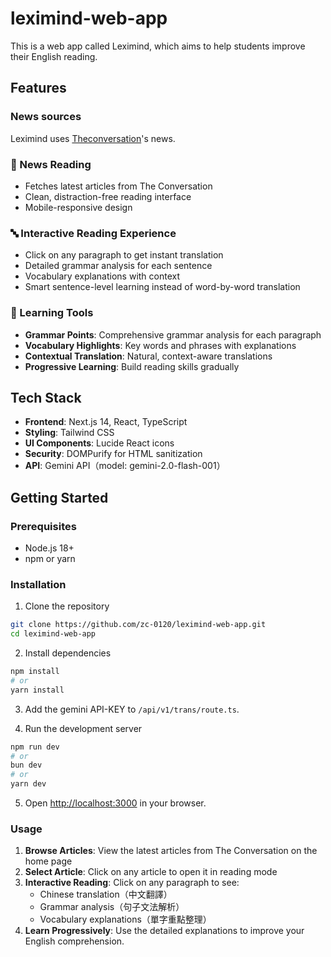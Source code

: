 # leximind-web-app
This is a web app called Leximind, which aims to help students improve their English reading.

## Features

### News sources
Leximind uses [Theconversation](theconversation.com)'s news.

### 📰 News Reading
- Fetches latest articles from The Conversation
- Clean, distraction-free reading interface
- Mobile-responsive design

### 🔤 Interactive Reading Experience
- Click on any paragraph to get instant translation
- Detailed grammar analysis for each sentence
- Vocabulary explanations with context
- Smart sentence-level learning instead of word-by-word translation

### 🎯 Learning Tools
- **Grammar Points**: Comprehensive grammar analysis for each paragraph
- **Vocabulary Highlights**: Key words and phrases with explanations
- **Contextual Translation**: Natural, context-aware translations
- **Progressive Learning**: Build reading skills gradually

## Tech Stack
- **Frontend**: Next.js 14, React, TypeScript
- **Styling**: Tailwind CSS
- **UI Components**: Lucide React icons
- **Security**: DOMPurify for HTML sanitization
- **API**: Gemini API（model: gemini-2.0-flash-001）

## Getting Started

### Prerequisites
- Node.js 18+
- npm or yarn

### Installation
1. Clone the repository
```bash
git clone https://github.com/zc-0120/leximind-web-app.git
cd leximind-web-app
```

2. Install dependencies
```bash
npm install
# or
yarn install
```

3. Add the gemini API-KEY to `/api/v1/trans/route.ts`.

4. Run the development server
```bash
npm run dev
# or
bun dev
# or
yarn dev
```

5. Open [http://localhost:3000](http://localhost:3000) in your browser.

### Usage
1. **Browse Articles**: View the latest articles from The Conversation on the home page
2. **Select Article**: Click on any article to open it in reading mode
3. **Interactive Reading**: Click on any paragraph to see:
   - Chinese translation（中文翻譯）
   - Grammar analysis（句子文法解析）
   - Vocabulary explanations（單字重點整理）
4. **Learn Progressively**: Use the detailed explanations to improve your English comprehension.
